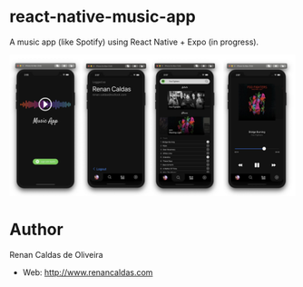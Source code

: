 # react-native-music-app

A music app (like Spotify) using React Native + Expo (in progress).

![nanoleaf-desktop-electron](https://raw.githubusercontent.com/renancaldas/react-native-music-app/expo/assets/screen.jpg)

# Author
Renan Caldas de Oliveira

- Web: http://www.renancaldas.com

